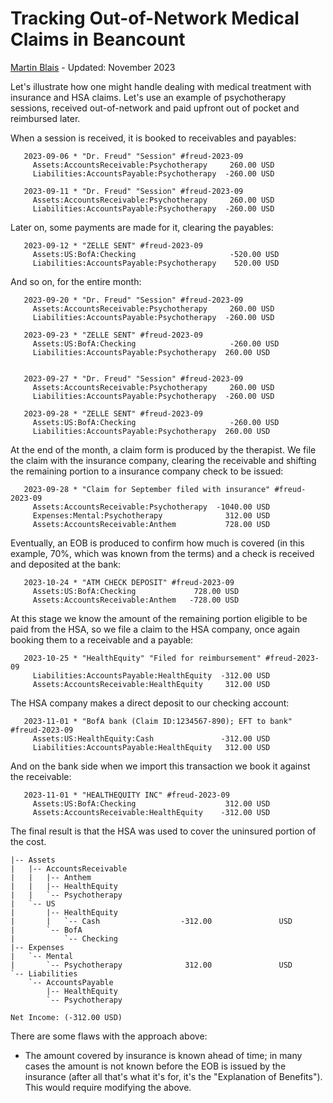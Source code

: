 # Tracking Out-of-Network Medical Claims in Beancount<a id="title"></a>

[<u>Martin Blais</u>](mailto:blais@furius.ca) - Updated: November 2023

Let's illustrate how one might handle dealing with medical treatment with insurance and HSA claims. Let's use an example of psychotherapy sessions, received out-of-network and paid upfront out of pocket and reimbursed later.

When a session is received, it is booked to receivables and payables:


       2023-09-06 * "Dr. Freud" "Session" #freud-2023-09
         Assets:AccountsReceivable:Psychotherapy     260.00 USD
         Liabilities:AccountsPayable:Psychotherapy  -260.00 USD

       2023-09-11 * "Dr. Freud" "Session" #freud-2023-09
         Assets:AccountsReceivable:Psychotherapy     260.00 USD
         Liabilities:AccountsPayable:Psychotherapy  -260.00 USD

Later on, some payments are made for it, clearing the payables:


       2023-09-12 * "ZELLE SENT" #freud-2023-09
         Assets:US:BofA:Checking                     -520.00 USD
         Liabilities:AccountsPayable:Psychotherapy    520.00 USD

And so on, for the entire month:


       2023-09-20 * "Dr. Freud" "Session" #freud-2023-09
         Assets:AccountsReceivable:Psychotherapy     260.00 USD
         Liabilities:AccountsPayable:Psychotherapy  -260.00 USD

       2023-09-23 * "ZELLE SENT" #freud-2023-09
         Assets:US:BofA:Checking                     -260.00 USD
         Liabilities:AccountsPayable:Psychotherapy  260.00 USD


       2023-09-27 * "Dr. Freud" "Session" #freud-2023-09
         Assets:AccountsReceivable:Psychotherapy     260.00 USD
         Liabilities:AccountsPayable:Psychotherapy  -260.00 USD

       2023-09-28 * "ZELLE SENT" #freud-2023-09
         Assets:US:BofA:Checking                     -260.00 USD
         Liabilities:AccountsPayable:Psychotherapy  260.00 USD

At the end of the month, a claim form is produced by the therapist. We file the claim with the insurance company, clearing the receivable and shifting the remaining portion to a insurance company check to be issued:


       2023-09-28 * "Claim for September filed with insurance" #freud-2023-09
         Assets:AccountsReceivable:Psychotherapy  -1040.00 USD
         Expenses:Mental:Psychotherapy              312.00 USD
         Assets:AccountsReceivable:Anthem           728.00 USD

Eventually, an EOB is produced to confirm how much is covered (in this example, 70%, which was known from the terms) and a check is received and deposited at the bank:


       2023-10-24 * "ATM CHECK DEPOSIT" #freud-2023-09
         Assets:US:BofA:Checking             728.00 USD
         Assets:AccountsReceivable:Anthem   -728.00 USD

At this stage we know the amount of the remaining portion eligible to be paid from the HSA, so we file a claim to the HSA company, once again booking them to a receivable and a payable:


       2023-10-25 * "HealthEquity" "Filed for reimbursement" #freud-2023-09
         Liabilities:AccountsPayable:HealthEquity  -312.00 USD
         Assets:AccountsReceivable:HealthEquity     312.00 USD

The HSA company makes a direct deposit to our checking account:


       2023-11-01 * "BofA bank (Claim ID:1234567-890); EFT to bank" #freud-2023-09
         Assets:US:HealthEquity:Cash               -312.00 USD
         Liabilities:AccountsPayable:HealthEquity   312.00 USD

And on the bank side when we import this transaction we book it against the receivable:


       2023-11-01 * "HEALTHEQUITY INC" #freud-2023-09
         Assets:US:BofA:Checking                    312.00 USD
         Assets:AccountsReceivable:HealthEquity    -312.00 USD

The final result is that the HSA was used to cover the uninsured portion of the cost.

    |-- Assets                       
    |   |-- AccountsReceivable       
    |   |   |-- Anthem                
    |   |   |-- HealthEquity         
    |   |   `-- Psychotherapy        
    |   `-- US                       
    |       |-- HealthEquity         
    |       |   `-- Cash                  -312.00               USD
    |       `-- BofA                   
    |           `-- Checking         
    |-- Expenses                     
    |   `-- Mental                   
    |       `-- Psychotherapy              312.00               USD
    `-- Liabilities                  
        `-- AccountsPayable          
            |-- HealthEquity         
            `-- Psychotherapy        

    Net Income: (-312.00 USD)

There are some flaws with the approach above:

-   The amount covered by insurance is known ahead of time; in many cases the amount is not known before the EOB is issued by the insurance (after all that's what it's for, it's the "Explanation of Benefits"). This would require modifying the above.
